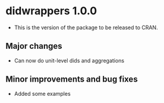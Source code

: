 # didwrappers 1.0.0

* This is the version of the package to be released to CRAN.

## Major changes

* Can now do unit-level dids and aggregations

## Minor improvements and bug fixes

* Added some examples

